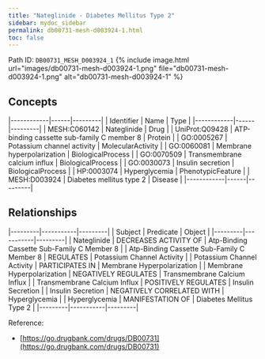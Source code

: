 ```yaml
---
title: "Nateglinide - Diabetes Mellitus Type 2"
sidebar: mydoc_sidebar
permalink: db00731-mesh-d003924-1.html
toc: false 
---
```



Path ID: `DB00731_MESH_D003924_1`
{% include image.html url="images/db00731-mesh-d003924-1.png" file="db00731-mesh-d003924-1.png" alt="db00731-mesh-d003924-1" %}

## Concepts

|------------|------|---------|
| Identifier | Name | Type    |
|------------|------|---------|
| MESH:C060142 | Nateglinide | Drug |
| UniProt:Q09428 | ATP-binding cassette sub-family C member 8 | Protein |
| GO:0005267 | Potassium channel activity | MolecularActivity |
| GO:0060081 | Membrane hyperpolarization | BiologicalProcess |
| GO:0070509 | Transmembrane calcium influx | BiologicalProcess |
| GO:0030073 | Insulin secretion | BiologicalProcess |
| HP:0003074 | Hyperglycemia | PhenotypicFeature |
| MESH:D003924 | Diabetes mellitus type 2 | Disease |
|------------|------|---------|

## Relationships

|---------|-----------|---------|
| Subject | Predicate | Object  |
|---------|-----------|---------|
| Nateglinide | DECREASES ACTIVITY OF | Atp-Binding Cassette Sub-Family C Member 8 |
| Atp-Binding Cassette Sub-Family C Member 8 | REGULATES | Potassium Channel Activity |
| Potassium Channel Activity | PARTICIPATES IN | Membrane Hyperpolarization |
| Membrane Hyperpolarization | NEGATIVELY REGULATES | Transmembrane Calcium Influx |
| Transmembrane Calcium Influx | POSITIVELY REGULATES | Insulin Secretion |
| Insulin Secretion | NEGATIVELY CORRELATED WITH | Hyperglycemia |
| Hyperglycemia | MANIFESTATION OF | Diabetes Mellitus Type 2 |
|---------|-----------|---------|

Reference: 
  - [https://go.drugbank.com/drugs/DB00731](https://go.drugbank.com/drugs/DB00731)
